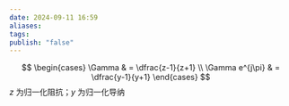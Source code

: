 ```yaml
---
date: 2024-09-11 16:59
aliases: 
tags: 
publish: "false"
---
```

$$
\begin{cases}
\Gamma  & = \dfrac{z-1}{z+1} \\
\Gamma e^{j\pi}  & =  \dfrac{y-1}{y+1}
\end{cases}
$$
$z$ 为归一化阻抗；$y$ 为归一化导纳